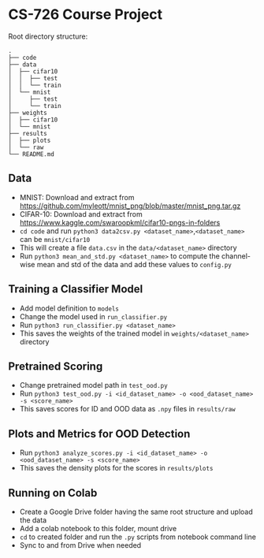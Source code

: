 # CS-726 Course Project
  
Root directory structure:
```
.
├── code
├── data
│  ├── cifar10
│  │  ├── test
│  │  └── train
│  └── mnist
│     ├── test
│     └── train
├── weights
│  ├── cifar10
│  └── mnist
├── results
│  ├── plots
│  └── raw
└── README.md
```
  
## Data
- MNIST: Download and extract from https://github.com/myleott/mnist_png/blob/master/mnist_png.tar.gz 
- CIFAR-10: Download and extract from https://www.kaggle.com/swaroopkml/cifar10-pngs-in-folders
- `cd code` and run `python3 data2csv.py <dataset_name>`,`<dataset_name>` can be `mnist/cifar10`
- This will create a file `data.csv` in the `data/<dataset_name>` directory
- Run `python3 mean_and_std.py <dataset_name>` to compute the channel-wise mean and std of the data and add these values to `config.py`

## Training a Classifier Model
- Add model definition to `models`
- Change the model used in `run_classifier.py`
- Run `python3 run_classifier.py <dataset_name>`
- This saves the weights of the trained model in `weights/<dataset_name>` directory

## Pretrained Scoring
- Change pretrained model path in `test_ood.py`
- Run `python3 test_ood.py -i <id_dataset_name> -o <ood_dataset_name> -s <score_name>`
- This saves scores for ID and OOD data as `.npy` files in `results/raw`

## Plots and Metrics for OOD Detection
- Run `python3 analyze_scores.py -i <id_dataset_name> -o <ood_dataset_name> -s <score_name>`
- This saves the density plots for the scores in `results/plots` 

## Running on Colab
- Create a Google Drive folder having the same root structure and upload the data
- Add a colab notebook to this folder, mount drive
- `cd` to created folder and run the `.py` scripts from notebook command line
- Sync to and from Drive when needed
